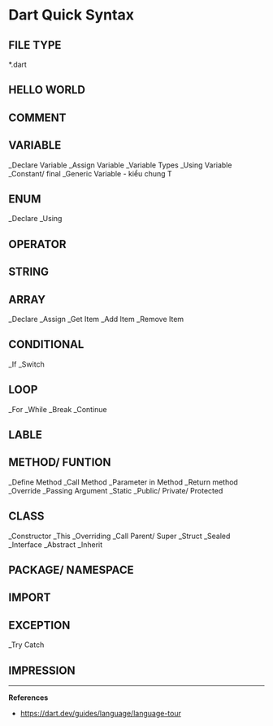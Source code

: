 # Dart Quick Syntax

## FILE TYPE

*.dart

## HELLO WORLD



## COMMENT
## VARIABLE
_Declare Variable
_Assign Variable
_Variable Types
_Using Variable
_Constant/ final
_Generic Variable - kiểu chung T
## ENUM
_Declare
_Using
## OPERATOR
## STRING
## ARRAY
_Declare
_Assign
_Get Item
_Add Item
_Remove Item
## CONDITIONAL
_If
_Switch
## LOOP
_For
_While
_Break
_Continue
## LABLE
## METHOD/ FUNTION
_Define Method
_Call Method
_Parameter in Method
_Return method
_Override
_Passing Argument
_Static
_Public/ Private/ Protected
## CLASS
_Constructor
_This
_Overriding
_Call Parent/ Super
_Struct
_Sealed
_Interface
_Abstract
_Inherit
## PACKAGE/ NAMESPACE
## IMPORT
## EXCEPTION
_Try Catch
## IMPRESSION

---

**References**

- <https://dart.dev/guides/language/language-tour>
